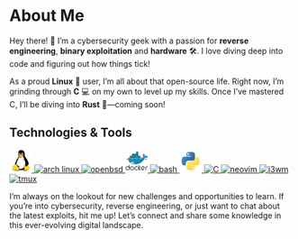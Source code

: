 # About Me

Hey there! 👋 I’m a cybersecurity geek with a passion for **reverse engineering**, **binary exploitation** and **hardware** 🛠️. I love diving deep into code and figuring out how things tick!

As a proud **Linux** 🐧 user, I’m all about that open-source life. Right now, I’m grinding through **C** 💻 on my own to level up my skills. Once I’ve mastered C, I’ll be diving into **Rust** 🦀—coming soon!

## Technologies & Tools

<p align="left">
  <a href="https://www.linux.org/" target="_blank" rel="noreferrer"> <img src="https://raw.githubusercontent.com/devicons/devicon/master/icons/linux/linux-original.svg" alt="linux" width=auto height="40" border="0"/> </a>
<a href="https://archlinux.org/" target="_blank" rel="noreferrer"> <img src="https://archlinux.org/static/logos/archlinux-logo-dark-scalable.518881f04ca9.svg" alt="arch linux" width="40" height="40" border="0"/> </a>
  <a href="https://www.openbsd.org" target="_blank" rel="noreferrer"> <img src="https://upload.wikimedia.org/wikipedia/commons/9/9b/OpenBSD_textual_logo.svg" alt="openbsd" width="40" height="40" border="0"/> </a>
  <a href="https://www.docker.com/" target="_blank" rel="noreferrer"> <img src="https://raw.githubusercontent.com/devicons/devicon/master/icons/docker/docker-original-wordmark.svg" alt="docker" width="40" height="40" border="0"/> </a>
  <a href="https://www.gnu.org/software/bash/" target="_blank" rel="noreferrer"> <img src="https://upload.wikimedia.org/wikipedia/commons/8/82/Gnu-bash-logo.svg" alt="bash" width="40" height="40" border="0"/> </a>
  <a href="https://www.python.org" target="_blank" rel="noreferrer"> <img src="https://raw.githubusercontent.com/devicons/devicon/master/icons/python/python-original.svg" alt="python" width="40" height="40" border="0"/> </a>
  <a href="https://en.wikipedia.org/wiki/C_(programming_language)" target="_blank" rel="noreferrer"> <img src="https://upload.wikimedia.org/wikipedia/commons/1/18/C_Programming_Language.svg" alt="C" width="40" height="40" border="0"/> </a>
  <a href="https://neovim.io/" target="_blank" rel="noreferrer"> <img src="https://upload.wikimedia.org/wikipedia/commons/3/3a/Neovim-mark.svg" alt="neovim" width="40" height="40" border="0"/> </a>
 <a href="https://i3wm.org/" target="_blank" rel="noreferrer"> <img src="https://upload.wikimedia.org/wikipedia/commons/2/27/I3_window_manager_logo.svg" alt="i3wm" width="40" height="40" border="0"/> </a>
  <a href="https://github.com/tmux/tmux" target="_blank" rel="noreferrer"> <img src="https://github.com/tmux/tmux/blob/master/logo/tmux-logomark.svg" alt="tmux" width="40" height="40" border="0"/> </a>
</p>

I’m always on the lookout for new challenges and opportunities to learn. If you’re into cybersecurity, reverse engineering, or just want to chat about the latest exploits, hit me up! Let’s connect and share some knowledge in this ever-evolving digital landscape.
